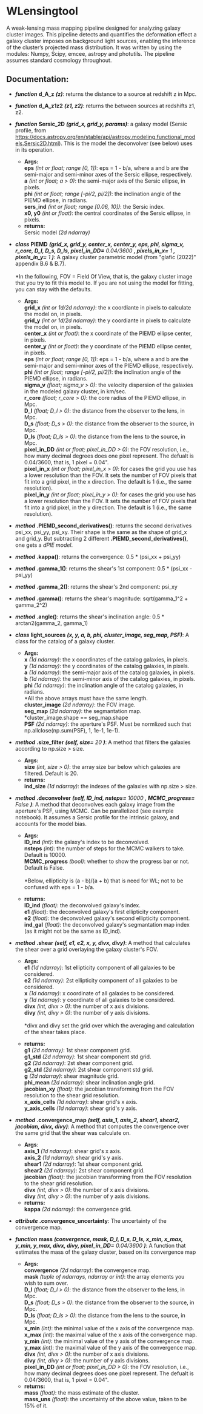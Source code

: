 # WLensingtool
A weak-lensing mass mapping pipeline designed for analyzing galaxy cluster images. This pipeline detects and quantifies the deformation effect a galaxy cluster imposes on background light
sources, enabling the inference of the cluster’s projected mass distribution. It was written by using the modules: Numpy, Scipy, emcee, astropy and photutils. The pipeline assumes standard cosmology throughout.

## Documentation:
* _**function**_ **d_A_z** _**(z)**_: returns the distance to a source at redshift z in Mpc.

* _**function**_ **d_A_z1z2** _**(z1, z2)**_: returns the between sources at redshifts z1, z2.

* _**function**_ **Sersic_2D** _**(grid_x, grid_y, params)**_: a galaxy model (Sersic profile, from https://docs.astropy.org/en/stable/api/astropy.modeling.functional_models.Sersic2D.html). This is the model the deconvolver (see below) uses in its operation.
    - **Args:**
<br />**eps** _(int or float; range [0, 1])_: eps = 1 - b/a, where a and b are the semi-major and semi-minor axes of the Sersic ellipse, respectively.
<br />**a** _(int or float; a > 0)_: the semi-major axis of the Sersic ellipse, in pixels.
<br />**phi** _(int or float; range [-pi/2, pi/2])_: the inclination angle of the PIEMD ellipse, in radians.
<br />**sers_ind** _(int or float; range [0.06, 10])_: the Sersic index.
<br />**x0, y0** _(int or float)_: the central coordinates of the Sersic ellipse, in pixels.
    - **returns:**    
Sersic model _(2d ndarray)_

* _**class**_ **PIEMD** _**(grid_x, grid_y, center_x, center_y, eps, phi, sigma_v, r_core, D_l, D_s, D_ls, pixel_in_DD=** 0.04/3600 **, pixels_in_x=** 1 **, pixels_in_y=** 1 **)**_: 
A galaxy cluster parametric model (from "glafic (2022)" appendix B.6 & B.7).
<br /><br />*In the following, FOV = Field Of View, that is, the galaxy cluster image that you try to fit this model to. If you are not using the model for fitting, you can stay with the defaults.

    - **Args:**
<br />**grid_x** _(int or 1d/2d ndarray)_: the x coordiante in pixels to calculate the model on, in pixels.
<br />**grid_y** _(int or 1d/2d ndarray)_: the y coordiante in pixels to calculate the model on, in pixels.
<br />**center_x** _(int or float)_: the x coordinate of the PIEMD ellipse center, in pixels.
<br />**center_y** _(int or float)_: the y coordinate of the PIEMD ellipse center, in pixels.
<br />**eps** _(int or float; range [0, 1])_: eps = 1 - b/a, where a and b are the semi-major and semi-minor axes of the PIEMD ellipse, respectively.
<br />**phi** _(int or float; range [-pi/2, pi/2])_: the inclination angle of the PIEMD ellipse, in radians.
<br />**sigma_v** _(float; sigma_v > 0)_: the velocity dispersion of the galaxies in the modeled galaxy cluster, in km/sec.
<br />**r_core** _(float; r_core > 0)_: the core radius of the PIEMD ellipse, in Mpc.
<br />**D_l** _(float; D_l > 0)_: the distance from the observer to the lens, in Mpc.
<br />**D_s** _(float; D_s > 0)_: the distance from the observer to the source, in Mpc.
<br />**D_ls** _(float; D_ls > 0)_: the distance from the lens to the source, in Mpc.
<br />**pixel_in_DD** _(int or float; pixel_in_DD > 0)_: the FOV resolution, i.e., how many decimal degrees does one pixel represent. The defualt is 0.04/3600, 
                                            that is, 1 pixel = 0.04".
<br />**pixel_in_x** _(int or float; pixel_in_x > 0)_: for cases the grid you use has a lower resolution than the FOV. It sets the number of FOV pixels that fit 
                                          into a grid pixel, in the x direction. The default is 1 (i.e., the same resolution).
<br />**pixel_in_y** _(int or float; pixel_in_y > 0)_: for cases the grid you use has a lower resolution than the FOV. It sets the number of FOV pixels that fit 
                                          into a grid pixel, in the y direction. The default is 1 (i.e., the same resolution).

* _**method**_ **.PIEMD_second_derivatives()**: returns the second derivatives psi_xx, psi_yy, psi_xy. Their shape is the same as the shape of grid_x and grid_y. But subtracting 2 different **.PIEMD_second_derivatives()**, one gets a _dPIE model_.

* _**method**_ **.kappa()**: returns the convergence: 0.5 * (psi_xx + psi_yy)  

* _**method**_ **.gamma_1()**: returns the shear's 1st component: 0.5 * (psi_xx - psi_yy)  

* _**method**_ **.gamma_2()**: returns the shear's 2nd component: psi_xy 

* _**method**_ **.gamma()**: returns the shear's magnitude: sqrt(gamma_1^2 + gamma_2^2)  

* _**method**_ **.angle()**: returns the shear's inclination angle: 0.5 * arctan2(gamma_2, gamma_1)


* _**class**_ **light_sources** _**(x, y, a, b, phi, cluster_image, seg_map, PSF)**_: A class for the catalog of a galaxy cluster.
    - **Args:**
<br />**x** _(1d ndarray)_: the x coordinates of the catalog galaxies, in pixels.
<br />**y** _(1d ndarray)_: the y coordinates of the catalog galaxies, in pixels.
<br />**a** _(1d ndarray)_: the semi-major axis of the catalog galaxies, in pixels.
<br />**b** _(1d ndarray)_: the semi-minor axis of the catalog galaxies, in pixels.
<br />**phi** _(1d ndarray)_: the inclination angle of the catalog galaxies, in radians.
<br />*All the above arrays must have the same length.
<br />**cluster_image** _(2d ndarray)_: the FOV image.
<br />**seg_map** _(2d ndarray)_: the segmantation map.
<br />*cluster_image.shape == seg_map.shape
<br />**PSF** _(2d ndarray)_: the aperture's PSF. Must be normlized such that np.allclose(np.sum(PSF), 1, 1e-1, 1e-1).

* _**method**_ **.size_filter** _**(self, size=** 20 **)**_: A method that filters the galaxies according to np.size > size.
    - **Args:**
<br />**size** _(int, size > 0)_: the array size bar below which galaxies are filtered. Default is 20.
    - **returns:**
<br />**ind_size** _(1d ndarray)_: the indexes of the galaxies with np.size > size.

* _**method**_ **.deconvolver** _**(self, ID_ind, nsteps=** 10000 **, MCMC_progress=** False **)**_: A method that deconvolves each galaxy image from the aperture's PSF, using MCMC.
Can be parallelized (see example notebook). It assumes a Sersic profile for the intrinsic galaxy, and accounts for the model bias.
    - **Args:**
<br />**ID_ind** _(int)_: the galaxy's index to be deconvolved.
<br />**nsteps** _(int)_: the number of steps for the MCMC walkers to take. Default is 10000.
<br />**MCMC_progress** _(bool)_: whether to show the progress bar or not. Default is False.
<br /><br />*Below, ellipticity is (a - b)/(a + b) that is need for WL; not to be confused with eps = 1 - b/a.

    - **returns:**
<br />**ID_ind** _(float)_: the deconvolved galaxy's index.
<br />**e1** _(float)_: the deconvolved galaxy's first ellipticity component.
<br />**e2** _(float)_: the deconvolved galaxy's second ellipticity component.
<br />**ind_gal** _(float)_: the deconvolved galaxy's segmantation map index (as it might not be the same as ID_ind).

* _**method**_ **.shear** _**(self, e1, e2, x, y, divx, divy)**_: A method that calculates the shear over a grid overlaying the galaxy cluster's FOV.
    - **Args:**
<br />**e1** _(1d ndarray)_: 1st ellipticity component of all galaxies to be considered.
<br />**e2** _(1d ndarray)_: 2st ellipticity component of all galaxies to be considered.
<br />**x** _(1d ndarray)_: x coordinate of all galaxies to be considered.
<br />**y** _(1d ndarray)_: y coordinate of all galaxies to be considered.
<br />**divx** _(int, divx > 0)_: the number of x axis divisions.
<br />**divy** _(int, divy > 0)_: the number of y axis divisions.
<br /><br />*divx and divy set the grid over which the averaging and calculation of the shear takes place.

    - **returns:**
<br />**g1** _(2d ndarray)_: 1st shear component grid.
<br />**g1_std** _(2d ndarray)_: 1st shear component std grid.
<br />**g2** _(2d ndarray)_: 2st shear component grid.
<br />**g2_std** _(2d ndarray)_: 2st shear component std grid.
<br />**g** _(2d ndarray)_: shear magnitude grid.
<br />**phi_mean** _(2d ndarray)_: shear inclination angle grid.
<br />**jacobian_xy** _(float)_: the jacobian transforming from the FOV resolution to the shear grid resolution.
<br />**x_axis_cells** _(1d ndarray)_: shear grid's x axis.
<br />**y_axis_cells** _(1d ndarray)_: shear grid's y axis.

* _**method**_ **.convergence_map** _**(self, axis_1, axis_2, shear1, shear2, jacobian, divx, divy)**_: A method that computes the convergence over the same grid that the shear was calculate on.
    - **Args**:
<br />**axis_1** _(1d ndarray)_: shear grid's x axis.
<br />**axis_2** _(1d ndarray)_: shear grid's y axis.
<br />**shear1** _(2d ndarray)_: 1st shear component grid.
<br />**shear2** _(2d ndarray)_: 2st shear component grid.
<br />**jacobian** _(float)_: the jacobian transforming from the FOV resolution to the shear grid resolution.
<br />**divx** _(int, divx > 0)_: the number of x axis divisions.
<br />**divy** _(int, divy > 0)_: the number of y axis divisions.
    - **returns:**
<br />**kappa** _(2d ndarray)_: the convergence grid.

* _**attribute**_ **.convergence_uncertainty**: The uncertainty of the convergence map.

* _**function**_ **mass** _**(convergence, mask, D_l, D_s, D_ls, x_min, x_max, y_min, y_max, divx, divy, pixel_in_DD=** 0.04/3600 **)**_: A function that estimates the mass of the galaxy cluster, based on its convergence map
    - **Args:**
<br />**convergence** _(2d ndarray)_: the convergence map.
<br />**mask** _(tuple of ndarrays, ndarray or int)_: the array elements you wish to sum over.
<br />**D_l** _(float; D_l > 0)_: the distance from the observer to the lens, in Mpc.
<br />**D_s** _(float; D_s > 0)_: the distance from the observer to the source, in Mpc.
<br />**D_ls** _(float; D_ls > 0)_: the distance from the lens to the source, in Mpc.
<br />**x_min** _(int)_: the minimal value of the x axis of the convergence map.
<br />**x_max** _(int)_: the maximal value of the x axis of the convergence map.
<br />**y_min** _(int)_: the minimal value of the y axis of the convergence map.
<br />**y_max** _(int)_: the maximal value of the y axis of the convergence map.
<br />**divx** _(int, divx > 0)_: the number of x axis divisions.
<br />**divy** _(int, divy > 0)_: the number of y axis divisions.
<br />**pixel_in_DD** _(int or float; pixel_in_DD > 0)_: the FOV resolution, i.e., how many decimal degrees does one pixel represent. The defualt is 0.04/3600, 
                                             that is, 1 pixel = 0.04".    
    - **returns:**
<br />**mass** _(float)_: the mass estimate of the cluster.
<br />**mass_uns** _(float)_: the uncertainty of the above value, taken to be 15% of it.
